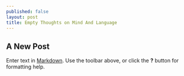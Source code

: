 ```yaml
---
published: false
layout: post
title: Empty Thoughts on Mind And Language
---
```

## A New Post

Enter text in [Markdown](http://daringfireball.net/projects/markdown/). Use the toolbar above, or click the **?** button for formatting help.
